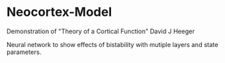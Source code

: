 # Neocortex-Model
Demonstration of "Theory of a Cortical Function" David J Heeger

Neural network to show effects of bistability with mutiple layers and state parameters.

